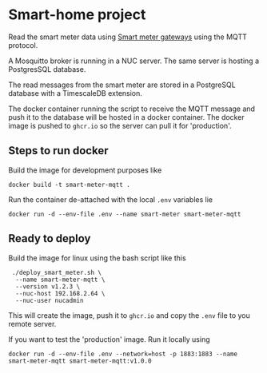 # Smart-home project
Read the smart meter data using [Smart meter gateways](https://smartgateways.nl/product/slimme-meter-wifi-gateway/) using
the MQTT protocol.

A Mosquitto broker is running in a NUC server. The same server is hosting a PostgresSQL database.

The read messages from the smart meter are stored in a PostgreSQL database with a TimescaleDB extension.

The docker container running the script to receive the MQTT message and push it to the database will
be hosted in a docker container. The docker image is pushed to `ghcr.io` so the server can pull it for 
'production'.

## Steps to run docker
Build the image for development purposes like
```shell
docker build -t smart-meter-mqtt .
```
Run the container de-attached with the local `.env` variables lie
```shell
docker run -d --env-file .env --name smart-meter smart-meter-mqtt
```

## Ready to deploy
Build the image for linux using the bash script like this
```shell
 ./deploy_smart_meter.sh \
  --name smart-meter-mqtt \
  --version v1.2.3 \
  --nuc-host 192.168.2.64 \
  --nuc-user nucadmin
```
This will create the image, push it to `ghcr.io` and copy the `.env` file to you remote server.

If you want to test the 'production' image. Run it locally using
```shell
docker run -d --env-file .env --network=host -p 1883:1883 --name smart-meter-mqtt smart-meter-mqtt:v1.0.0
```




